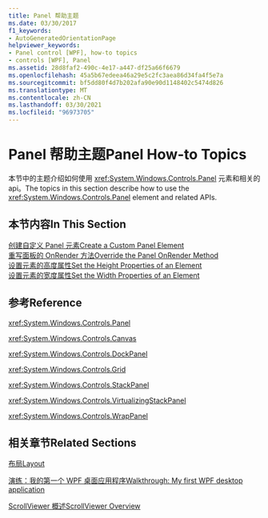 ```yaml
---
title: Panel 帮助主题
ms.date: 03/30/2017
f1_keywords:
- AutoGeneratedOrientationPage
helpviewer_keywords:
- Panel control [WPF], how-to topics
- controls [WPF], Panel
ms.assetid: 28d8faf2-490c-4e17-a447-df25a66f6679
ms.openlocfilehash: 45a5b67edeea46a29e5c2fc3aea86d34fa4f5e7a
ms.sourcegitcommit: bf5dd80f4d7b202afa90e90d1148402c5474d826
ms.translationtype: MT
ms.contentlocale: zh-CN
ms.lasthandoff: 03/30/2021
ms.locfileid: "96973705"
---
```

# <a name="panel-how-to-topics"></a><span data-ttu-id="c0498-102">Panel 帮助主题</span><span class="sxs-lookup"><span data-stu-id="c0498-102">Panel How-to Topics</span></span>
<span data-ttu-id="c0498-103">本节中的主题介绍如何使用 <xref:System.Windows.Controls.Panel> 元素和相关的 api。</span><span class="sxs-lookup"><span data-stu-id="c0498-103">The topics in this section describe how to use the <xref:System.Windows.Controls.Panel> element and related APIs.</span></span>  
  
## <a name="in-this-section"></a><span data-ttu-id="c0498-104">本节内容</span><span class="sxs-lookup"><span data-stu-id="c0498-104">In This Section</span></span>  
 [<span data-ttu-id="c0498-105">创建自定义 Panel 元素</span><span class="sxs-lookup"><span data-stu-id="c0498-105">Create a Custom Panel Element</span></span>](how-to-create-a-custom-panel-element.md)  
 [<span data-ttu-id="c0498-106">重写面板的 OnRender 方法</span><span class="sxs-lookup"><span data-stu-id="c0498-106">Override the Panel OnRender Method</span></span>](how-to-override-the-panel-onrender-method.md)  
 [<span data-ttu-id="c0498-107">设置元素的高度属性</span><span class="sxs-lookup"><span data-stu-id="c0498-107">Set the Height Properties of an Element</span></span>](how-to-set-the-height-properties-of-an-element.md)  
 [<span data-ttu-id="c0498-108">设置元素的宽度属性</span><span class="sxs-lookup"><span data-stu-id="c0498-108">Set the Width Properties of an Element</span></span>](how-to-set-the-width-properties-of-an-element.md)  
  
## <a name="reference"></a><span data-ttu-id="c0498-109">参考</span><span class="sxs-lookup"><span data-stu-id="c0498-109">Reference</span></span>  
 <xref:System.Windows.Controls.Panel>  
  
 <xref:System.Windows.Controls.Canvas>  
  
 <xref:System.Windows.Controls.DockPanel>  
  
 <xref:System.Windows.Controls.Grid>  
  
 <xref:System.Windows.Controls.StackPanel>  
  
 <xref:System.Windows.Controls.VirtualizingStackPanel>  
  
 <xref:System.Windows.Controls.WrapPanel>  
  
## <a name="related-sections"></a><span data-ttu-id="c0498-110">相关章节</span><span class="sxs-lookup"><span data-stu-id="c0498-110">Related Sections</span></span>  
 [<span data-ttu-id="c0498-111">布局</span><span class="sxs-lookup"><span data-stu-id="c0498-111">Layout</span></span>](../advanced/layout.md)  
  
 [<span data-ttu-id="c0498-112">演练：我的第一个 WPF 桌面应用程序</span><span class="sxs-lookup"><span data-stu-id="c0498-112">Walkthrough: My first WPF desktop application</span></span>](../getting-started/walkthrough-my-first-wpf-desktop-application.md)  
  
 [<span data-ttu-id="c0498-113">ScrollViewer 概述</span><span class="sxs-lookup"><span data-stu-id="c0498-113">ScrollViewer Overview</span></span>](scrollviewer-overview.md)
